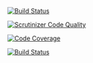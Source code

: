 [![Build Status](https://www.travis-ci.com/gizmo10475/mvcProj.svg?branch=main)](https://www.travis-ci.com/gizmo10475/mvcProj)

[![Scrutinizer Code Quality](https://scrutinizer-ci.com/g/gizmo10475/mvcProj/badges/quality-score.png?b=main)](https://scrutinizer-ci.com/g/gizmo10475/mvcProj/?branch=main)

[![Code Coverage](https://scrutinizer-ci.com/g/gizmo10475/mvcProj/badges/coverage.png?b=main)](https://scrutinizer-ci.com/g/gizmo10475/mvcProj/?branch=main)

[![Build Status](https://scrutinizer-ci.com/g/gizmo10475/mvcProj/badges/build.png?b=main)](https://scrutinizer-ci.com/g/gizmo10475/mvcProj/build-status/main)
